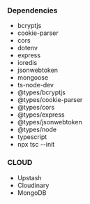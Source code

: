 ### Dependencies

- bcryptjs
- cookie-parser
- cors
- dotenv
- express
- ioredis
- jsonwebtoken
- mongoose
- ts-node-dev
- @types/bcryptjs
- @types/cookie-parser
- @types/cors
- @types/express
- @types/jsonwebtoken
- @types/node
- typescript
- npx tsc --init

### CLOUD

- Upstash
- Cloudinary
- MongoDB
